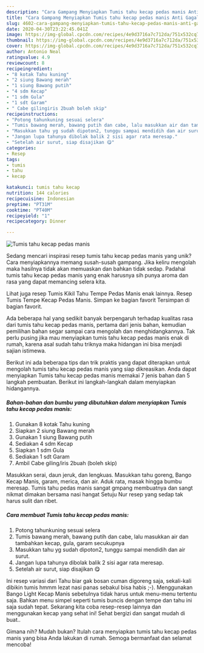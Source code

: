 ```yaml
---
description: "Cara Gampang Menyiapkan Tumis tahu kecap pedas manis Anti Gagal"
title: "Cara Gampang Menyiapkan Tumis tahu kecap pedas manis Anti Gagal"
slug: 4602-cara-gampang-menyiapkan-tumis-tahu-kecap-pedas-manis-anti-gagal
date: 2020-04-30T23:22:45.041Z
image: https://img-global.cpcdn.com/recipes/4e9d3716a7c712da/751x532cq70/tumis-tahu-kecap-pedas-manis-foto-resep-utama.jpg
thumbnail: https://img-global.cpcdn.com/recipes/4e9d3716a7c712da/751x532cq70/tumis-tahu-kecap-pedas-manis-foto-resep-utama.jpg
cover: https://img-global.cpcdn.com/recipes/4e9d3716a7c712da/751x532cq70/tumis-tahu-kecap-pedas-manis-foto-resep-utama.jpg
author: Antonio Neal
ratingvalue: 4.9
reviewcount: 8
recipeingredient:
- "8 kotak Tahu kuning"
- "2 siung Bawang merah"
- "1 siung Bawang putih"
- "4 sdm Kecap"
- "1 sdm Gula"
- "1 sdt Garam"
- " Cabe gilingiris 2buah boleh skip"
recipeinstructions:
- "Potong tahunkuning sesuai selera"
- "Tumis bawang merah, bawang putih dan cabe, lalu masukkan air dan tambahkan kecap, gula, garam secukupnya"
- "Masukkan tahu yg sudah dipoton2, tunggu sampai mendidih dan air surut."
- "Jangan lupa tahunya dibolak balik 2 sisi agar rata meresap."
- "Setelah air surut, siap disajikan 😋"
categories:
- Resep
tags:
- tumis
- tahu
- kecap

katakunci: tumis tahu kecap 
nutrition: 144 calories
recipecuisine: Indonesian
preptime: "PT31M"
cooktime: "PT40M"
recipeyield: "1"
recipecategory: Dinner

---
```



![Tumis tahu kecap pedas manis](https://img-global.cpcdn.com/recipes/4e9d3716a7c712da/751x532cq70/tumis-tahu-kecap-pedas-manis-foto-resep-utama.jpg)

Sedang mencari inspirasi resep tumis tahu kecap pedas manis yang unik? Cara menyiapkannya memang susah-susah gampang. Jika keliru mengolah maka hasilnya tidak akan memuaskan dan bahkan tidak sedap. Padahal tumis tahu kecap pedas manis yang enak harusnya sih punya aroma dan rasa yang dapat memancing selera kita.

Lihat juga resep Tumis Kikil Tahu Tempe Pedas Manis enak lainnya. Resep Tumis Tempe Kecap Pedas Manis. Simpan ke bagian favorit Tersimpan di bagian favorit.

Ada beberapa hal yang sedikit banyak berpengaruh terhadap kualitas rasa dari tumis tahu kecap pedas manis, pertama dari jenis bahan, kemudian pemilihan bahan segar sampai cara mengolah dan menghidangkannya. Tak perlu pusing jika mau menyiapkan tumis tahu kecap pedas manis enak di rumah, karena asal sudah tahu triknya maka hidangan ini bisa menjadi sajian istimewa.


Berikut ini ada beberapa tips dan trik praktis yang dapat diterapkan untuk mengolah tumis tahu kecap pedas manis yang siap dikreasikan. Anda dapat menyiapkan Tumis tahu kecap pedas manis memakai 7 jenis bahan dan 5 langkah pembuatan. Berikut ini langkah-langkah dalam menyiapkan hidangannya.

<!--inarticleads1-->

##### Bahan-bahan dan bumbu yang dibutuhkan dalam menyiapkan Tumis tahu kecap pedas manis:

1. Gunakan 8 kotak Tahu kuning
1. Siapkan 2 siung Bawang merah
1. Gunakan 1 siung Bawang putih
1. Sediakan 4 sdm Kecap
1. Siapkan 1 sdm Gula
1. Sediakan 1 sdt Garam
1. Ambil  Cabe giling/iris 2buah (boleh skip)


Masukkan serai, daun jeruk, dan lengkuas. Masukkan tahu goreng, Bango Kecap Manis, garam, merica, dan air. Aduk rata, masak hingga bumbu meresap. Tumis tahu pedas manis sangat gmpang membuatnya dan sangt nikmat dimakan bersama nasi hangat Setuju Nur resep yang sedap tak harus sulit dan ribet. 

<!--inarticleads2-->

##### Cara membuat Tumis tahu kecap pedas manis:

1. Potong tahunkuning sesuai selera
1. Tumis bawang merah, bawang putih dan cabe, lalu masukkan air dan tambahkan kecap, gula, garam secukupnya
1. Masukkan tahu yg sudah dipoton2, tunggu sampai mendidih dan air surut.
1. Jangan lupa tahunya dibolak balik 2 sisi agar rata meresap.
1. Setelah air surut, siap disajikan 😋


Ini resep variasi dari Tahu biar gak bosan cuman digoreng saja, sekali-kali dibikin tumis hmmm lezat nasi panas sebakul bisa habis ;-). Menggunakan Bango Light Kecap Manis sebetulnya tidak harus untuk menu-menu tertentu saja. Bahkan menu simpel seperti tumis buncis dengan tempe dan tahu ini saja sudah tepat. Sekarang kita coba resep-resep lainnya dan menggunakan kecap yang sehat ini! Sehat bergizi dan sangat mudah di buat.. 

Gimana nih? Mudah bukan? Itulah cara menyiapkan tumis tahu kecap pedas manis yang bisa Anda lakukan di rumah. Semoga bermanfaat dan selamat mencoba!
